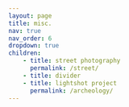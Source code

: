 ```yaml
---
layout: page
title: misc.
nav: true
nav_order: 6
dropdown: true
children: 
    - title: street photography
      permalink: /street/
    - title: divider
    - title: lightshot project
      permalink: /archeology/
---
```

